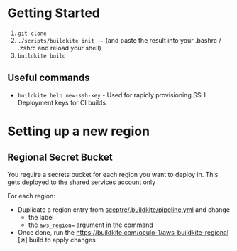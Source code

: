 # Getting Started

1. `git clone`
1. `./scripts/buildkite init --` (and paste the result into your .bashrc / .zshrc and reload your shell)
1. `buildkite build`

## Useful commands

* `buildkite help new-ssh-key` - Used for rapidly provisioning SSH Deployment keys for CI builds

# Setting up a new region

## Regional Secret Bucket

You require a secrets bucket for each region you want to deploy in. This gets deployed to the shared services account only

For each region:

* Duplicate a region entry from [sceptre/.buildkite/pipeline.yml](sceptre/.buildkite/pipeline.yml) and change
  * the label
  * the `aws_region=` argument in the command 
* Once done, run the https://buildkite.com/oculo-1/aws-buildkite-regional \[↗\] build to apply changes


